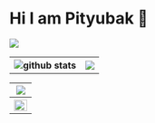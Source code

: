 
<h1> Hi I am Pityubak 👋</h1>
<img src="https://komarev.com/ghpvc/?username=Pityubak&label=Profile%20views&color=004488&style=flat">

<table>

  <tr>
    <th>
      <img src="https://github-readme-stats.vercel.app/api?username=Pityubak&show_icons=true&theme=gotham" alt="github stats"/>
    </th>
    <th>
      <img src="https://github-readme-streak-stats.herokuapp.com/?user=Pityubak&theme=dark">
    </th>
  </tr>
  </table>
  <table>
  <tr>   
    <th width="100%">
      <img src="https://github-readme-stats.vercel.app/api/top-langs/?username=Pityubak&theme=dark">
    </th>
  </tr>
   <tr>   
    <th width="100%">
     <img src="https://activity-graph.herokuapp.com/graph?username=Pityubak&theme=react-dark&area=true&hide_border=true" width="100%" align="right">
    </th>
  </tr>
  
  
</table>

<!---  - 👋 Hi, I’m @Pityubak
- 👀 I’m interested in ...
- 🌱 I’m currently learning ...
- 💞️ I’m looking to collaborate on ...
- 📫 How to reach me ...


Pityubak/Pityubak is a ✨ special ✨ repository because its `README.md` (this file) appears on your GitHub profile.
You can click the Preview link to take a look at your changes.
--->
